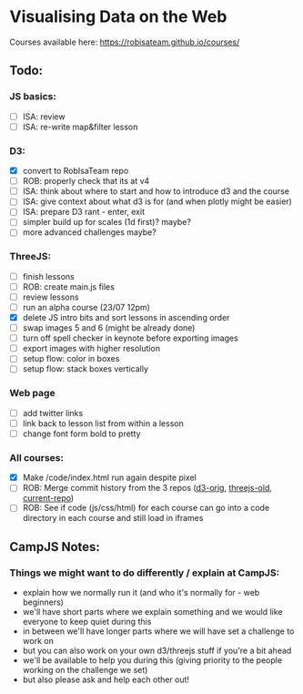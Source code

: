# Visualising Data on the Web

Courses available here: https://robisateam.github.io/courses/

## Todo:

### JS basics:
- [ ] ISA: review
- [ ] ISA: re-write map&filter lesson

### D3:
- [x] convert to RobIsaTeam repo
- [ ] ROB: properly check that its at v4
- [ ] ISA: think about where to start and how to introduce d3 and the course
- [ ] ISA: give context about what d3 is for (and when plotly might be easier)
- [ ] ISA: prepare D3 rant - enter, exit
- [ ] simpler build up for scales (1d first)? maybe?
- [ ] more advanced challenges maybe?

### ThreeJS:
- [ ] finish lessons
- [ ] ROB: create main.js files 
- [ ] review lessons
- [ ] run an alpha course (23/07 12pm)
- [x] delete JS intro bits and sort lessons in ascending order
- [ ] swap images 5 and 6 (might be already done)
- [ ] turn off spell checker in keynote before exporting images
- [ ] export images with higher resolution
- [ ] setup flow: color in boxes 
- [ ] setup flow: stack boxes vertically

### Web page
- [ ] add twitter links
- [ ] link back to lesson list from within a lesson
- [ ] change font form bold to pretty

### All courses: 
- [x] Make /code/index.html run again despite pixel
- [ ] ROB: Merge commit history from the 3 repos ([d3-orig](https://github.com/IsaKiko/D3-visualising-data), [threejs-old](https://github.com/RobIsaTeam/ThreeJS-course), [current-repo](https://github.com/RobIsaTeam/courses))
- [ ] ROB: See if code (js/css/html) for each course can go into a code directory in each course and still load in iframes

## CampJS Notes:

### Things we might want to do differently / explain at CampJS:
- explain how we normally run it (and who it's normally for - web beginners)
- we'll have short parts where we explain something and we would like everyone to keep quiet during this
- in between we'll have longer parts where we will have set a challenge to work on
- but you can also work on your own d3/threejs stuff if you're a bit ahead
- we'll be available to help you during this (giving priority to the people working on the challenge we set) 
- but also please ask and help each other out! 
